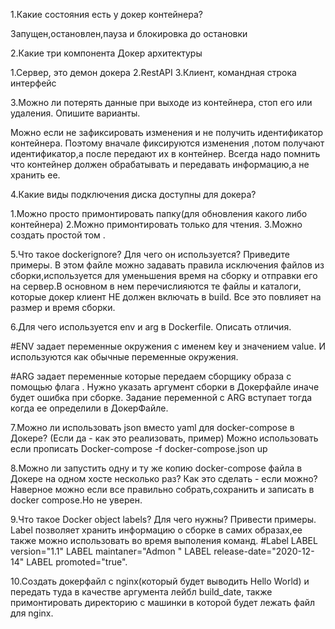1.Какие состояния есть у докер контейнера?

Запущен,остановлен,пауза и блокировка до остановки

2.Какие три компонента Докер архитектуры

1.Сервер, это демон докера
2.RestAPI
3.Клиент, командная строка интерфейс


3.Можно ли потерять данные при выходе из контейнера, стоп его или удаления. Опишите варианты.

Можно если не зафиксировать изменения и не получить идентификатор контейнера.
Поэтому вначале фиксируются изменения ,потом получают идентификатор,а после передают их в контейнер.
Всегда надо помнить что контейнер должен обрабатывать и передавать информацию,а не хранить ее.

4.Какие виды подключения диска доступны для докера?

1.Можно просто примонтировать папку(для обновления какого либо контейнера)
2.Можно примонтировать только для чтения.
3.Можно создать простой том .


5.Что такое dockerignore? Для чего он используется? Приведите примеры.
В этом файле можно задавать правила исключения файлов из  сборки,используется для уменьшения время на сборку и отправки его на сервер.В основном в нем  перечислияются те файлы и каталоги, которые докер клиент НЕ должен включать в build. Все это повлияет на размер и время сборки.

6.Для чего используется env и arg в  Dockerfile. Описать отличия.

#ENV задает переменные окружения с именем  key и значением  value. И используются как  обычные переменные окружения.

#ARG задает переменные которые  передаем сборщику образа  с помощью флага . Нужно указать аргумент сборки в Докерфайле иначе будет ошибка при сборке.
Задание переменной с ARG вступает тогда когда ее определили в ДокерФайле.

7.Можно ли использовать json вместо yaml для docker-compose в Докере? (Если да - как это реализовать, пример)
Можно использовать если прописать
Docker-compose -f docker-compose.json up

8.Можно ли запустить одну и ту же копию docker-compose файла в Докере на одном хосте несколько раз? Как это сделать - если можно?
Наверное можно если все правильно собрать,сохранить и записать в docker compose.Но не уверен.

9.Что такое  Docker object labels? Для чего нужны? Привести примеры.
Label  позволяет хранить информацию о сборке в самих образах,ее также можно использовать во время выполения команд.
#Label
LABEL version="1.1"
LABEL maintaner="Admon "
LABEL release-date="2020-12-14"
LABEL promoted="true".

10.Создать докерфайл с nginx(который будет выводить Hello World) и передать туда в качестве аргумента лейбл build_date, также примонтировать директорию с машинки в которой будет лежать файл для nginx.

